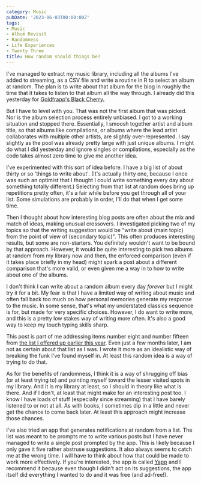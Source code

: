 ```yaml
---
category: Music
pubDate: '2023-06-03T00:00:00Z'
tags:
- Music
- Album Revisit
- Randomness
- Life Experiences
- Twenty Three
title: How random should things be?
---
```

I've managed to extract my music library, including all the albums I've added to streaming, as a CSV file and write a routine in R to select an album at random. The plan is to write about that album for the blog in roughly the time that it takes to listen to that album all the way through. I already did this yesterday for [Goldfrapp's Black Cherry.](/goldfrapp-black-cherry)

But I have to level with you. That was not the first album that was picked. Nor is the album selection process entirely unbiased. I got to a working situation and stopped there. Essentially, I smoosh together artist and album title, so that albums like compilations, or albums where the lead artist collaborates with multiple other artists, are slightly over-represented. I say slightly as the pool was already pretty large with just unique albums. I might do what I did yesterday and ignore singles or compilations, especially as the code takes almost zero time to give me another idea.

I've experimented with this sort of idea before. I have a big list of about thirty or so 'things to write about'. (It's actually thirty one, because I once was such an optimist that I thought I could write something every day about something totally different.) Selecting from that list at random does bring up repetitions pretty often, it's a fair while before you get through all of your list. Some simulations are probably in order, I'll do that when I get some time. 

Then I thought about how interesting blog posts are often about the mix and match of ideas, making unusual crossovers. I investigated picking two of my topics so that the writing suggestion would be "write about (main topic) from the point of view of (secondary topic)". This often produces interesting results, but some are non-starters. You definitely wouldn't want to be bound by that approach. However, it would be quite interesting to pick two albums at random from my library now and then, the enforced comparison (even if it takes place briefly in my head) might spark a post about a different comparison that's more valid, or even given me a way in to how to write about one of the albums. 

I don't think I can write about a random album every day *forever* but I might try it for a bit. My fear is that I have a limited way of writing about music and often fall back too much on how personal memories generate my response to the music. In some sense, that's what my understated classics sequence is for, but made for very specific choices. However, I do want to write more, and this is a pretty low stakes way of writing more often. It's also a good way to keep my touch typing skills sharp. 

This post is part of me addressing items number eight and number fifteen from [the list I offered up earlier this year](/a-list-for-23). Even just a few months later, I am not as certain about that list as I was. I wrote it more as an idealistic way of breaking the funk I've found myself in. At least this random idea is a way of trying to do that.

As for the benefits of randomness, I think it is a way of shrugging off bias (or at least trying to) and pointing myself toward the lesser visited spots in my library. And it is my library at least, so I should in theory like what is there. And if I don't, at least that might make for an interesting post too. I know I have loads of stuff (especially since streaming) that I have barely listened to or not at all. As with books, I sometimes dip in a little and never get the chance to come back later. At least this approach might increase those chances.

I've also tried an app that generates notifications at random from a list. The list was meant to be prompts me to write various posts but I have never managed to write a single post prompted by the app. This is likely because I only gave it five rather abstruse suggestions. It also always seems to catch me at the wrong time. I will have to think about how that could be made to work more effectively. If you're interested, the app is called [Yapp](https://apps.apple.com/app/id1437096658) and I recommend it because even though I didn't act on its suggestions, the app itself did everything I wanted to do and it was free (and ad-free!).